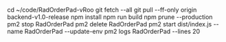 cd ~/code/RadOrderPad-vRoo
git fetch --all
git pull --ff-only origin backend-v1.0-release
npm install
npm run build
npm prune --production
pm2 stop RadOrderPad
pm2 delete RadOrderPad
pm2 start dist/index.js --name RadOrderPad --update-env
pm2 logs RadOrderPad --lines 20